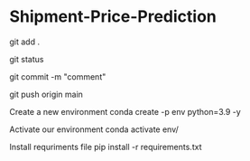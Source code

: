# Shipment-Price-Prediction


git add .

git status

git commit -m "comment"

git push origin main

Create a new environment conda create -p env python=3.9 -y

Activate our environment conda activate env/

Install requriments file pip install -r requirements.txt


